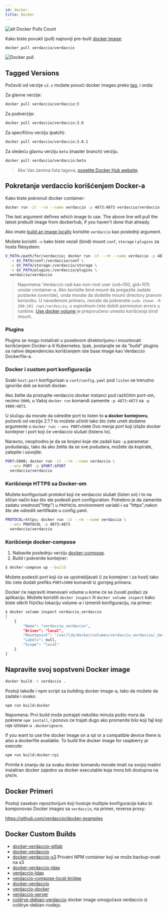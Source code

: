 ```yaml
---
id: docker
title: Docker
---
```

![alt Docker Pulls Count](http://dockeri.co/image/verdaccio/verdaccio "Docker Pulls Count")

Kako biste povukli (pull) najnoviji pre-built [docker image](https://hub.docker.com/r/verdaccio/verdaccio/):

```bash
docker pull verdaccio/verdaccio
```

![Docker pull](assets/docker_verdaccio.gif)

## Tagged Versions

Počevši od verzije `v2.x` možete povući docker images preko [tag](https://hub.docker.com/r/verdaccio/verdaccio/tags/), i onda:

Za glavne verzije:

```bash
docker pull verdaccio/verdaccio:3
```

Za podverzije:

```bash
docker pull verdaccio/verdaccio:3.0
```

Za specifičnu verziju (patch):

```bash
docker pull verdaccio/verdaccio:3.0.1
```

Za sledeću glavnu verziju `beta` (master branch) verziju.

```bash
docker pull verdaccio/verdaccio:beta
```

> Ako Vas zanima lista tagova, [posetite Docker Hub website](https://hub.docker.com/r/verdaccio/verdaccio/tags/).

## Pokretanje verdaccio korišćenjem Docker-a

Kako biste pokrenuli docker container:

```bash
docker run -it --rm --name verdaccio -p 4873:4873 verdaccio/verdaccio
```

The last argument defines which image to use. The above line will pull the latest prebuilt image from dockerhub, if you haven't done that already.

Ako imate [build an image locally](#build-your-own-docker-image) koristite `verdaccio` kao poslednji argument.

Možete koristiti `-v` kako biste vezali (bind) mount `conf`, `storage` i `plugins` za hosts filesystem:

```bash
V_PATH=/path/for/verdaccio; docker run -it --rm --name verdaccio -p 4873:4873 \
  -v $V_PATH/conf:/verdaccio/conf \
  -v $V_PATH/storage:/verdaccio/storage \
  -v $V_PATH/plugins:/verdaccio/plugins \
  verdaccio/verdaccio
```

> Napomena: Verdaccio radi kao non-root user (uid=100, gid=101) unutar container-a. Ako koristite bind mount da pregazite zadate postavke (override), onda morate da dodelite mount directory pravom korisniku. U navedenom primeru, morate da pokrenete `sudo chown -R 100:101 /opt/verdaccio`, u suprotnom ćete dobiti permission errors u runtime. [Use docker volume](https://docs.docker.com/storage/volumes/) je preporučeno umesto korišćenja bind mount.

### Plugins

Plugins se mogu instalirati u posebnom direktorijumu i mountovati korišćenjem Docker-a ili Kubernetes. Ipak, postarajte se da "build" plugins sa native dependencies korišćenjem iste base image kao Verdaccio Dockerfile-a.

### Docker i custom port konfiguracija

Svaki `host:port` konfigurisan u `conf/config.yaml` pod `listen` se trenutno ignoriše dok se koristi docker.

Ako želite da pristupite verdaccio docker instanci pod različitim port-om, recimo `5000`, u Vašoj `docker run` komandi zamenite `-p 4873:4873` sa `-p 5000:4873`.

U slučaju da morate da odredite port to listen to **u docker kontejneru**, počevši od verzije 2.?.? to možete učiniti tako što ćete uneti dodatne argumente u `docker run`: `--env PORT=5000` Ovo menja port koji izlaže docker kontejner i port koji će verdaccio slušati (listens to).

Naravno, neophodno je da se brojevi koje ste zadali kao `-p` parametar podudaraju, tako da ako želite da se sve podudara, možete da kopirate, zalepite i usvojite:

```bash
PORT=5000; docker run -it --rm --name verdaccio \
  --env PORT -p $PORT:$PORT
  verdaccio/verdaccio
```

### Korišćenje HTTPS sa Docker-om

Možete konfigurisati protokol koji će verdaccio slušati (listen on) i to na sličan način kao što ste podesili port configuration. Potrebno je da zamenite zadatu vrednost("http") u `PROTOCOL` environment variabl-i sa "https",nakon što ste odredili sertifikate u config.yaml.

```bash
PROTOCOL=https; docker run -it --rm --name verdaccio \
  --env PROTOCOL -p 4873:4873
  verdaccio/verdaccio
```

### Korišćenje docker-compose

1. Nabavite poslednju verziju [docker-compose](https://github.com/docker/compose).
2. Build i pokrenite kontejner:

```bash
$ docker-compose up --build
```

Možete podesiti port koji će se upotrebljavati (i za kontejner i za host) tako što ćete dodati prefiks `PORT=5000` komandi iz gornjeg primera.

Docker će napraviti imenovani volume u kome će se čuvati podaci za aplikaciju. Možete koristiti `docker inspect` ili `docker volume inspect` kako biste otkrili fiizičku lokaciju volume-a i izmenili konfiguraciju, na primer:

```bash
$ docker volume inspect verdaccio_verdaccio
[
    {
        "Name": "verdaccio_verdaccio",
        "Driver": "local",
        "Mountpoint": "/var/lib/docker/volumes/verdaccio_verdaccio/_data",
        "Labels": null,
        "Scope": "local"
    }
]

```

## Napravite svoj sopstveni Docker image

```bash
docker build -t verdaccio .
```

Postoji takođe i npm script za building docker image-a, tako da možete da zadate i ovako:

```bash
npm run build:docker
```

Napomena: Prvi build može potrajati nekoliko minuta pošto mora da pokrene `npm install`, i ponovo će trajati dugo ako promenite bilo koji fajl koji nije izlistan u `.dockerignore`.

If you want to use the docker image on a rpi or a compatible device there is also a dockerfile available. To build the docker image for raspberry pi execute:

```bash
npm run build:docker:rpi
```

Primite k znanju da za svaku docker komandu morate imati na svojoj mašini instaliran docker zajedno sa docker executable koja mora biti dostupna na `$PATH`.

## Docker Primeri

Postoji zaseban repozitorijum koji hostuje multiple konfiguracije kako bi komponovao Docker images sa `verdaccio`, na primer, reverse proxy:

<https://github.com/verdaccio/docker-examples>

## Docker Custom Builds

* [docker-verdaccio-gitlab](https://github.com/snics/docker-verdaccio-gitlab)
* [docker-verdaccio](https://github.com/deployable/docker-verdaccio)
* [docker-verdaccio-s3](https://github.com/asynchrony/docker-verdaccio-s3) Privatni NPM container koji se može backup-ovati na s3
* [docker-verdaccio-ldap](https://github.com/snadn/docker-verdaccio-ldap)
* [verdaccio-ldap](https://github.com/nathantreid/verdaccio-ldap)
* [verdaccio-compose-local-bridge](https://github.com/shingtoli/verdaccio-compose-local-bridge)
* [docker-verdaccio](https://github.com/Global-Solutions/docker-verdaccio)
* [verdaccio-docker](https://github.com/idahobean/verdaccio-docker)
* [verdaccio-server](https://github.com/andru255/verdaccio-server)
* [coldrye-debian-verdaccio](https://github.com/coldrye-docker/coldrye-debian-verdaccio) docker image omogućava verdaccio iz coldrye-debian-nodejs.